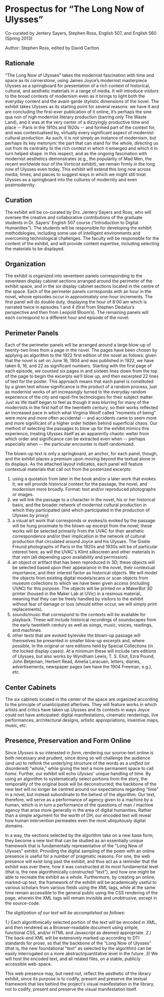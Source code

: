 # Prospectus for “The Long Now of Ulysses”

Co-curated by Jentery Sayers, Stephen Ross, English 507, and English 560 (Spring 2013) 

Author: Stephen Ross, edited by David Carlton

## Rationale

“The Long Now of Ulysses” takes the modernist fascination with time and space as its cornerstone, using James Joyce’s modernist masterpiece Ulysses as a springboard for presentation of a rich context of historical, cultural, and aesthetic materials in a range of media. It will introduce visitors to the broad contexts of modernism even as it brings to light both the everyday content and the avant-garde stylistic dimensions of the novel. The exhibit takes Ulysses as its starting point for several reasons: we have it and are concluding the first-ever publication of it online, it’s perhaps the sine qua non of high modernist literary production (barring only The Waste Land), and it was at the very center of a dizzyingly productive time and place -- Paris in the 1910s and 1920s -- and formed part of the context for, and was contextualised by, virtually every significant aspect of modernist cultural production. As such, it is not simply an instance of modernism, but perhaps its key metonym: the part that can stand for the whole, directing us out from its centrality to the rich context in which it emerged and which it in turn helped shape. In this respect, and as the ongoing fascination with modernist aesthetics demonstrates (e.g., the popularity of Mad Men, the recent worldwide tour of the Vorticist exhibit), we remain firmly in the long now of Ulysses even today. This exhibit will extend this long now across media, times, and places to suggest ways in which we might still treat Ulysses as a springboard into the cultures of modernity and even postmodernity. 

## Curation

The exhibit will be co-curated by Drs. Jentery Sayers and Ross, who will oversee the creative and collaborative contributions of the graduate students in Dr. Sayers' English 507 course (“Introduction to Digital Humanities”). The students will be responsible for developing the exhibit methodologies, including some use of intelligent environments and overcoming technological challenges. The faculty will be responsible for the content of the exhibit, and will provide content expertise, including selecting the materials to be displayed. 

## Organization

The exhibit is organized into seventeen panels corresponding to the seventeen display cabinet sections arranged around the perimeter of the exhibit space, and in the six display cabinet sections located in the centre of the space. Each of the perimeter panels corresponds with an hour in the novel, whose episodes occur in approximately one-hour increments. The first panel will do double duty, displaying the hour of 8:00 am which is narrated twice in episodes 1 and 4 (first from Stephen Dedalus’s perspective and then from Leopold Bloom’s). The remaining panels will each correspond to a different hour and episode of the novel. 

## Perimeter Panels 

Each of the perimeter panels will be arranged around a large blow-up of twenty-two lines from a page in the novel. The pages have been chosen by applying an algorithm to the 1922 first edition of the novel as follows: given that the novel is set on June 16, 1904 and was published in 1922, we have taken 6, 16, and 22 as significant numbers. Starting with the first page of each episode, we counted six pages in and sixteen lines down from the top of the page to begin the excerpts we’ll blow up, and then excerpted 22 lines of text for the poster. This approach means that each panel is constituted by a given text whose significance is the product of a random process, just as modernist works of art increasingly turned to the everyday random experience of the city and rapid-fire technologies for their subject matter. Just as life itself began to feel as though it was blurring for many of the modernists in the first half of the twentieth century, so their works reflected an increased pace in which what Virginia Woolf called “moments of being” were more and more often accidental -- and accidents came to seem more and more significant of a higher order hidden behind superficial chaos. Our method of selecting the passages to blow up for the exhibit mimics this experience, treating Ulysses itself as an apparently chaotic welter from which order and significance can be extracted even when -- perhaps especially when -- the particular encounter is itself randomized. 

The blown-up text is only a springboard, an anchor, for each panel, though, and the exhibit places a premium upon moving beyond the textual alone in its displays. As the attached layout indicates, each panel will feature contextual materials that call out from the posterized excerpts: 

1. using a quotation from later in the book and/or a later work that evokes it, we will provide historical context for the passage, the novel, and modernism more broadly. Format: text and/or reproduced photographs or images. 
2. we will link the passage to a character in the novel, his or her historical basis, and the broader network of modernist cultural production in which they participated (and which participated in the production of Ulysses by proxy)
3. a visual art work that corresponds or evokes/is evoked by the passage will be hung proximate to the blown-up excerpt from the novel; these works will be selected primarily from the UVAC for their aesthetic correspondence and/or their implication in the network of cultural production that circulated around Joyce and his Ulysses. The Gisèle Freund photographs of Paris in the 1920s and 1930s will be of particular interest here, as will the UVAC's Klimt silkscreen and other materials in that vein (all depending upon availability and permission).  
4. an object or artifact that has been reproduced in 3D; these objects will be selected based upon their appearance in the novel, their contextual importance, and their interest factor as historical objects. We will model the objects from existing digital models/scans or scan objects from museum collections to which we have been given access (including UVAC) for this purpose. The objects will be printed on a MakerBot 3D printer (housed in the Maker Lab at UVic) in a resinous material, meaning that they can be freely handled by visitors to the exhibit without fear of damage or loss (should either occur, we will simply print replacements).  
5. sounds/music that correspond to the contexts will be available for playback. These will include historical recordings of soundscapes from the early twentieth century as well as songs, music, voices, readings, and machines. 
6. other texts that are evoked by/evoke the blown-up passage will themselves be presented in smaller blow-up excerpts and, where possible, in the original or rare editions held by Special Collections (in the locked display cases). At a minimum these will include rare editions of Ulysses, but also works by Wyndham Lewis, T. S. Eliot, Ezra Pound, John Betjeman, Herbert Read, Amelia Laracuen, letters, diaries, advertisements, newspaper pages (we have the 1904 Freeman, e.g.), etc.  

## Center Cabinets

The six cabinets located in the center of the space are organized according to the principle of unanticipated afterlives. They will feature works in which artists and critics have taken up Ulysses and its contexts in ways Joyce could not have anticipated: digital manifestations, cinematic renderings, live performances, architectural designs, artistic appropriations, inventive maps, music, etc. 

## Presence, Preservation and Form Online

Since *Ulysses* is so interested in *form*, rendering our source-text online is both necessary and prudent, since doing so will challenge the audience (and us) to rethink the underlying structure of the words as a *unified* (or disordered) "whole," while giving the text a more permanent space to call *home*. Further, our exhibit will echo *Ulysses*' unique handling of time. By using an algorithm to systematically select portions from the story, the temporality of the original book will be deconstructed; the backbone of the new text will no longer be centred around our expectations regarding "time" in a novel, but instead subordinate to the behest of the algorithm. Our text, therefore, will serve as a performance of agency given to a machine by a human, which is in turn a performance of the questions of man / machine agency that arise more generally in the area of digital humanities. Rather than a simple argument for the worth of DH, our encoded text will reveal how human intervention permeates even the most ubiquitously digital domains.  

In a way, the sections selected by the algorithm take on a new base form; they become a new *text* that can be studied as an essentially unique framework that is fundamentally representative of the "Long Now of Ulysses" exhibit. Providing the digital sampling of the poem with an online presence is useful for a number of pragmatic reasons. For one, the web presence will exist long past the exhibit, and thus act as a reminder that the exhibit was ever there, how it was constructed at its most fundamental level (that is, the new algorithmically constructed “text"), and how one might be able to recreate the exhibit as a whole. Furthermore, by creating an online, marked-up text, the framework of the exhibit will be academically useful to various scholars from various fields using the XML tags, while at the same time remain accessible to the general public using the CSS rendering of the page, wherein the XML tags will remain invisible and unobtrusive, except in the source-code.  

_The digitization of our text will be accomplished as follows:_

_1.)_ Each algorithmically selected portion of the text will be encoded in XML, and then rendered as a Browser-readable document using simple, functional CSS, and/or HTML and Javascript as deemed appropriate.
_2.)_ The back-end XML will be extensively marked up according to DTI standards for prose, so that the backbone of the "Long Now of Ulysses" (that is, the new foundational "text" as selected by the algorithm) can be easily interrogated on a more abstract/quantitative level in the future.
_3)_ We will host the encoded text, and all related files, on a stable, publicly accessible web-space. 

This web presence may, but need not, reflect the aesthetic of the library exhibit, since its purpose is to codify, present and preserve the textual framework that lies behind the project's visual manifestation in the library, not to codify, present and preserve the visual manifestation itself.

